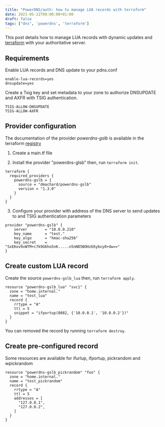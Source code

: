 ```yaml
---
title: "PowerDNS/auth: how to manage LUA records with terraform"
date: 2021-05-22T00:00:00+01:00
draft: false
tags: ["dns", 'powerdns', 'terraform']
---
```


This post details how to manage LUA records with dynamic updates and [terraform](https://registry.terraform.io/providers/dmachard/powerdns-gslb/latest/docs) with your authoritative server.

## Requirements

Enable LUA records and DNS update to your pdns.conf

```
enable-lua-records=yes
dnsupdate=yes
```

Create a Tsig key and set metadata to your zone to authorize DNSUPDATE and AXFR with TSIG authentication.

```
TSIG-ALLOW-DNSUPDATE
TSIG-ALLOW-AXFR
```

## Provider configuration

The documentation of the provider *powerdns-gslb* is available in the terraform [registry](https://registry.terraform.io/providers/dmachard/powerdns-gslb/latest/docs)

1. Create a main.tf file

2. Install the provider "powerdns-glsb" then, run `terraform init`. 

```
terraform {
  required_providers {
    powerdns-gslb = {
      source = "dmachard/powerdns-gslb"
      version = "1.3.0"
    }
  }
}
```

3. Configure your provider with address of the DNS server to send updates to and TSIG authentication parameters
```
provider "powerdns-gslb" {
    server        = "10.0.0.210"
    key_name      = "test."
    key_algo      = "hmac-sha256"
    key_secret    = "SxEKov9vWTM+c7k9G6ho5nK.....n5nND5BOHzE6ybvy0+dw=="
}
```

## Create custom LUA record

Create the source `powerdns-gslb_lua` then, run `terraform apply`. 

```
resource "powerdns-gslb_lua" "svc1" {
  zone = "home.internal."
  name = "test_lua"
  record {
    rrtype = "A"
    ttl = 5
    snippet = "ifportup(8082, {'10.0.0.1', '10.0.0.2'})"
  }
}
```

You can removed the record by running `terraform destroy`. 

## Create pre-configured record

Some resources are available for ifurlup, ifportup, pickrandom and wpickrandom

```
resource "powerdns-gslb_pickrandom" "foo" {
  zone = "home.internal."
  name = "test_pickrandom"
  record {
    rrtype = "A"
    ttl = 5
    addresses = [ 
      "127.0.0.1",
      "127.0.0.2",
    ]
  }
}
```